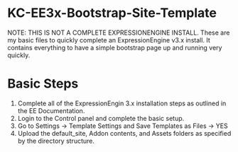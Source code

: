 # KC-EE3x-Bootstrap-Site-Template
NOTE: THIS IS NOT A COMPLETE EXPRESSIONENGINE INSTALL.
These are my basic files to quickly complete an ExpressionEngine v3.x install. It contains everything to have a simple bootstrap page up and running very quickly.
# Basic Steps
1. Complete all of the ExpressionEngin 3.x installation steps as outlined in the EE Documentation.
2. Login to the Control panel and complete the basic setup.
3. Go to Settings -> Template Settings and Save Templates as Files -> YES
4. Upload the default_site, Addon contents, and Assets folders as specified by the directory structure.
